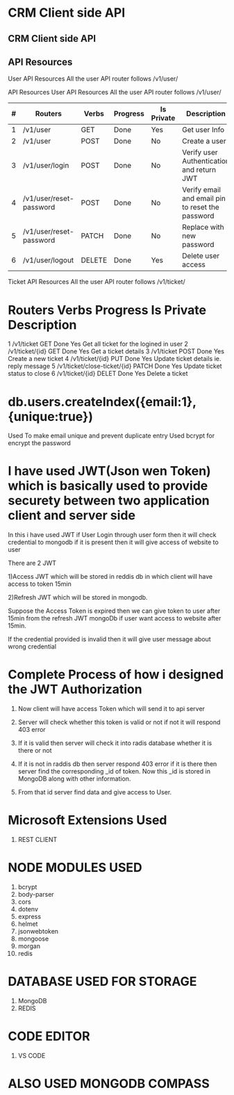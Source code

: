 # CRM Client side API
## CRM Client side API
## API Resources

User API Resources
All the user API router follows /v1/user/

API Resources
User API Resources
All the user API router follows /v1/user/

|#|	Routers	                |    Verbs	    |                           Progress|	         Is Private	  |       Description                                      | 
|-|-------------------------|---------------|-----------------------------------|-------------------------|--------------------------------------------------------|
|1|	/v1/user	            |    GET	    |                            Done	|            Yes	      |      Get user Info                                     | 
|2|	/v1/user	            |    POST	    |                            Done	|            No	          |      Create a user                                     |     
|3|	/v1/user/login	        |    POST	    |                            Done	|            No	          |      Verify user Authentication and return JWT         | 
|4|	/v1/user/reset-password	|    POST       |    	                      Done	|            No	          |      Verify email and email pin to reset the password  | 
|5|	/v1/user/reset-password	|    PATCH      |   	                      Done	|            No	          |      Replace with new password                         |    
|6|	/v1/user/logout	        |    DELETE    	|                            Done	|            Yes	      |      Delete user access                                | 



Ticket API Resources
All the user API router follows /v1/ticket/

#	Routers	                        Verbs	    Progress	Is Private	Description
1	/v1/ticket	                    GET     	Done	    Yes	        Get all ticket for the logined in user
2	/v1/ticket/{id}	                GET     	Done	    Yes	        Get a ticket details
3	/v1/ticket	                    POST	    Done	    Yes	        Create a new ticket
4	/v1/ticket/{id}	                PUT     	Done	    Yes	        Update ticket details ie. reply message
5	/v1/ticket/close-ticket/{id}	PATCH	    Done	    Yes	        Update ticket status to close
6	/v1/ticket/{id}	                DELET	    Done	    Yes	        Delete a ticket




# db.users.createIndex({email:1},{unique:true})

Used To make email unique and prevent duplicate entry
Used bcrypt for encrypt the password

# I have used JWT(Json wen Token) which is basically used to provide securety between two application client and server side

In this i have used JWT if User Login through user form then it will check credential to mongodb if it is present then it will give access of website to user


There are 2 JWT

1)Access JWT which will be stored in reddis db in which client will have access to token 15min 

2)Refresh JWT which will be stored in mongodb.

Suppose the Access Token is expired then we can give token to user after 15min from the refresh JWT mongoDb if user want access to website after 15min.


If the credential provided is invalid then it will give user message about wrong credential

# Complete Process of how i designed the JWT Authorization
1) Now client will have access Token which will send it to api server

2) Server will check whether this token is valid or not if not  it will respond 403 error

3) If it is valid then  server will check it into radis database whether it is there or not

4) If it is not in raddis db then server respond 403 error if it is there then server find the 
corresponding _id of token. Now this _id is stored in MongoDB along with other information.

5) From that id server find data and give access to User.


# Microsoft Extensions Used
1) REST CLIENT

# NODE MODULES USED
1) bcrypt
2) body-parser
3) cors
4) dotenv
5) express
6) helmet
7) jsonwebtoken
8) mongoose
9) morgan
10) redis

# DATABASE USED FOR STORAGE
1) MongoDB
2) REDIS

# CODE EDITOR
1) VS CODE

# ALSO USED MONGODB COMPASS